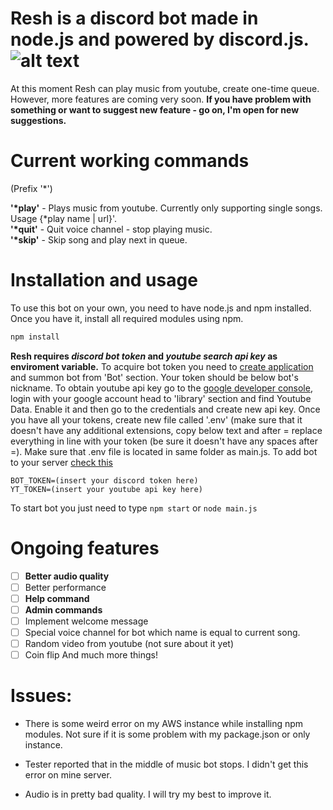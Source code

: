 # Resh is a discord bot made in node.js and powered by discord.js. ![alt text](https://i.imgur.com/slj8lf4.png)



At this moment Resh can play music from youtube, create one-time queue. 
However, more features are coming very soon.
__If you have problem with something or want to suggest new feature - go on, I'm open for new suggestions.__

# Current working commands
(Prefix '*')

__'*play'__ - Plays music from youtube. Currently only supporting single songs. Usage {*play name | url}'. </br>
__'*quit'__ - Quit voice channel - stop playing music. </br>
__'*skip'__ - Skip song and play next in queue.


# Installation and usage

To use this bot on your own, you need to have node.js and npm installed.
Once you have it, install all required modules using npm.
```bash
npm install
```
**Resh requires _discord bot token_ and _youtube search api key_ as enviroment variable.**
To acquire bot token you need to [create application](https://discordapp.com/developers/applications/#top) and summon bot from 'Bot' section. Your token should be below bot's nickname.
To obtain youtube api key go to the [google developer console](https://console.developers.google.com), login with your google account head to 'library' section and find Youtube Data. Enable it and then go to the credentials and create new api key.
Once you have all your tokens, create new file called '.env' (make sure that it doesn't have any additional extensions, copy below
text and after = replace everything in line with your token (be sure it doesn't have any spaces after =).
Make sure that .env file is located in same folder as main.js.
To add bot to your server [check this](https://discordapp.com/developers/docs/topics/oauth2#bots)

```
BOT_TOKEN=(insert your discord token here)
YT_TOKEN=(insert your youtube api key here)
```

To start bot you just need to type ``` npm start ``` or ``` node main.js ```

# Ongoing features

- [ ] **Better audio quality**
- [ ] Better performance
- [ ] **Help command**
- [ ] **Admin commands**
- [ ] Implement welcome message
- [ ] Special voice channel for bot which name is equal to current song.
- [ ] Random video from youtube (not sure about it yet)
- [ ] Coin flip
And much more things!

# Issues:

- There is some weird error on my AWS instance while installing npm modules. Not sure if it is some problem with my package.json or only instance.

- Tester reported that in the middle of music bot stops. I didn't get this error on mine server.
- Audio is in pretty bad quality. I will try my best to improve it.
